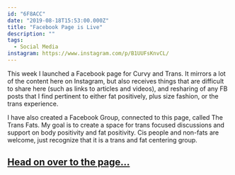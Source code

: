 ```yaml
---
id: "6F8ACC"
date: "2019-08-18T15:53:00.000Z"
title: "Facebook Page is Live"
description: ""
tags:
  - Social Media
instagram: https://www.instagram.com/p/B1UUFsKnvCL/
---
```

This week I launched a Facebook page for Curvy and Trans. It mirrors a lot of the content here on Instagram, but also receives things that are difficult to share here (such as links to articles and videos), and resharing of any FB posts that I find pertinent to either fat positively, plus size fashion, or the trans experience.

I have also created a Facebook Group, connected to this page, called The Trans Fats. My goal is to create a space for trans focused discussions and support on body positivity and fat positivity. Cis people and non-fats are welcome, just recognize that it is a trans and fat centering group.

## [Head on over to the page...](https://facebook.com/curvyandtrans)
